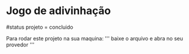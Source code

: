 <h1> Jogo de adivinhação </h1>
#status projeto = concluido

Para rodar este projeto na sua maquina:
'''
baixe o arquivo e abra no seu provedor
'''
